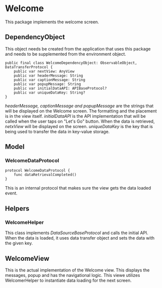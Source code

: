 
# Welcome

This package implements the welcome screen. 

## DependencyObject
This object needs be created from the application that uses this package and needs to be supplemented from the environment object.

    public final class WelcomeDependencyObject: ObservableObject, DataTransferProtocol {
        public var nextView: AnyView
        public var headerMessage: String
        public var captionMessage: String
        public var popupMessage: String
        public var initialDataAPI: APIBaseProtocol?
        public var uniqueDataKey: String?
    }

*headerMessage, captionMessage and popupMessage* are the strings that will be displayed on the Welcome screen. The formatting and the placement is in the view itself. *initialDataAPI* is the API implementation that will be called when the user taps on "Let's Go" button. When the data is retrieved, *netxView* will be displayed on the screen. *uniqueDataKey* is the key that is being used to transfer the data in key-value storage.

## Model

### WelcomeDataProtocol

    protocol WelcomeDataProtocol {
        func dataRetrievalCompleted()
    }

This is an internal protocol that makes sure the view gets the data loaded event.

## Helpers

### WelcomeHelper

This class implements *DataSourceBaseProtocol* and calls the initial API. When the data is loaded, it uses data transfer object and sets the data with the given key. 

## WelcomeView
This is the actual implementation of the Welcome view. This displays the messages, popup and has the navigational logic. This viewe utilizes WelcomerHelper to instantiate data loading for the next screen.
